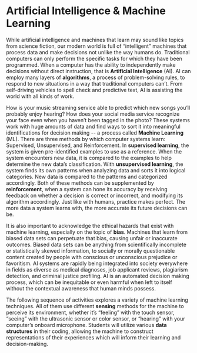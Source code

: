 # Artificial Intelligence & Machine Learning #

While artificial intelligence and machines that learn may sound like topics from science fiction, our modern world is full of “intelligent” machines that process data and make decisions not unlike the way humans do. Traditional computers can only perform the specific tasks for which they have been programmed. When a computer has the ability to independently make decisions without direct instruction, that is **Artificial Intelligence** (AI). AI can employ many layers of **algorithms**, a process of problem-solving rules, to respond to new situations in a way that traditional computers can’t. From self-driving vehicles to spell check and predictive text, AI is assisting the world with all kinds of work.


How is your music streaming service able to predict which new songs you’ll probably enjoy hearing? How does your social media service recognize your face even when you haven’t been tagged in the photo? These systems work with huge amounts of data and find ways to sort it into meaningful identifications for decision making -- a process called **Machine Learning** (ML). There are three methods by which computer systems learn: Supervised, Unsupervised, and Reinforcement. In **supervised learning**, the system is given pre-identified examples to use as a reference. When the system encounters new data, it is compared to the examples to help determine the new data’s classification. With **unsupervised learning**, the system finds its own patterns when analyzing data and sorts it into logical categories. New data is compared to the patterns and categorized accordingly. Both of these methods can be supplemented by **reinforcement**, when a system can hone its accuracy by receiving feedback on whether a decision is correct or incorrect, and modifying its algorithm accordingly. Just like with humans, practice makes perfect. The more data a system learns with, the more accurate its future decisions can be. 

It is also important to acknowledge the ethical hazards that exist with machine learning, especially on the topic of **bias**. Machines that learn from biased data sets can perpetuate that bias, causing unfair or inaccurate outcomes. Biased data sets can be anything from scientifically incomplete or statistically skewed information, to socially or morally questionable content created by people with conscious or unconscious prejudice or favoritism. AI systems are rapidly being integrated into society everywhere in fields as diverse as medical diagnoses, job applicant reviews, plagiarism detection, and criminal justice profiling. AI is an automated decision making process, which can be inequitable or even harmful when left to itself without the contextual awareness that human minds possess.

The following sequence of activities explores a variety of machine learning techniques. All of them use different **sensing** methods for the machine to perceive its environment, whether it’s “feeling” with the touch sensor, “seeing” with the ultrasonic sensor or color sensor, or “hearing” with your computer’s onboard microphone. Students will utilize various **data structures** in their coding, allowing the machine to construct representations of their experiences which will inform their learning and decision-making. 
